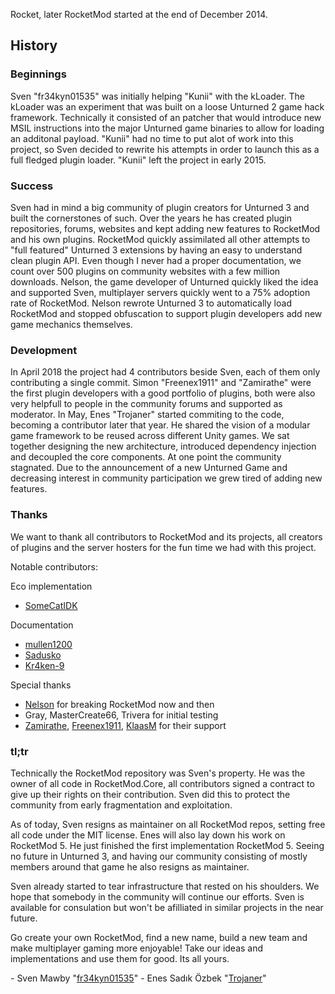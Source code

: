 Rocket, later RocketMod started at the end of December 2014. 

## History
### Beginnings
Sven "fr34kyn01535" was initially helping "Kunii" with the kLoader.
The kLoader was an experiment that was built on a loose Unturned 2 game hack framework.
Technically it consisted of an patcher that would introduce new MSIL instructions into the
major Unturned game binaries to allow for loading an additonal payload.
"Kunii" had no time to put alot of work into this project, so Sven decided to rewrite his attempts
in order to launch this as a full fledged plugin loader. "Kunii" left the project in early 2015.

### Success
Sven had in mind a big community of plugin creators for Unturned 3 and built the cornerstones of such. 
Over the years he has created plugin repositories, forums, websites and kept adding new features to 
RocketMod and his own plugins. RocketMod quickly assimilated all other attempts to "full featured" 
Unturned 3 extensions by having an easy to understand clean plugin API. 
Even though I never had a proper documentation, we count over 500 plugins on community websites
with a few million downloads. Nelson, the game developer of Unturned quickly liked the idea and supported Sven,
multiplayer servers quickly went to a 75% adoption rate of RocketMod. Nelson rewrote Unturned 3 to automatically
load RocketMod and stopped obfuscation to support plugin developers add new game mechanics themselves.

### Development
In April 2018 the project had 4 contributors beside Sven, each of them only contributing a single commit. 
Simon "Freenex1911" and "Zamirathe" were the first plugin developers with a good portfolio of plugins,
both were also very helpfull to people in the community forums and supported as moderator.
In May, Enes "Trojaner" started commiting to the code, becoming a contributor later that year. He shared
the vision of a modular game framework to be reused across different Unity games. We sat together designing the new 
architecture, introduced dependency injection and decoupled the core components. At one point the community
stagnated. Due to the announcement of a new Unturned Game and decreasing interest in community participation
we grew tired of adding new features.

### Thanks
We want to thank all contributors to RocketMod and its projects, all creators of plugins and the 
server hosters for the fun time we had with this project. 

Notable contributors:

Eco implementation
* [SomeCatIDK](https://github.com/SomeCatIDK)

Documentation
* [mullen1200](https://github.com/mullen1200)
* [Sadusko](https://github.com/Sadusko)
* [Kr4ken-9](https://github.com/Kr4ken-9)

Special thanks
* [Nelson](https://github.com/SDGNelson) for breaking RocketMod now and then
* Gray, MasterCreate66, Trivera for initial testing
* [Zamirathe](https://github.com/Zamirathe), [Freenex1911](https://github.com/Freenex1911), [KlaasM](https://github.com/KlaasM) for their support

### tl;tr 
Technically the RocketMod repository was Sven's property. He was the owner of all code in RocketMod.Core, 
all contributors signed a contract to give up their rights on their contribution. Sven did this to protect the community from
early fragmentation and exploitation.

As of today, Sven resigns as maintainer on all RocketMod repos, setting free all code under the MIT license. 
Enes will also lay down his work on RocketMod 5. He just finished the first implementation RocketMod 5. Seeing no future in Unturned 3, and having our community consisting of mostly members around that game he also resigns as maintainer.

Sven already started to tear infrastructure that rested on his shoulders. We hope that somebody in the community will continue 
our efforts. Sven is available for consulation but won't be afilliated in similar projects in the near future.

Go create your own RocketMod, find a new name, build a new team and make multiplayer gaming more enjoyable!
Take our ideas and implementations and use them for good. Its all yours.

\- Sven Mawby "[fr34kyn01535](https://github.com/fr34kyn01535)"
\- Enes Sadık Özbek "[Trojaner](https://github.com/Trojaner)"
